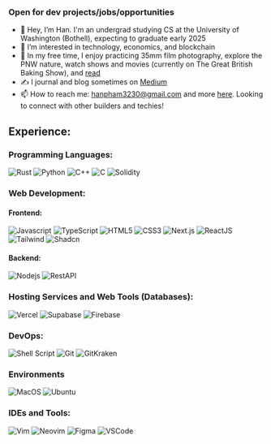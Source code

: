### Open for dev projects/jobs/opportunities
- 👋 Hey, I’m Han. I'm an undergrad studying CS at the University of Washington (Bothell), expecting to graduate early 2025
- 👀 I’m interested in technology, economics, and blockchain
- 🌈 In my free time, I enjoy practicing 35mm film photography, explore the PNW nature, watch shows and movies (currently on The Great British Baking Show), and [read](https://www.goodreads.com/user/show/53376037-han-pham)
- ✍️ I journal and blog sometimes on [Medium](https://medium.com/@hanspham)
- 📫 How to reach me: hanpham3230@gmail.com and more [here](https://hanspham.com/). Looking to connect with other builders and techies!

<!---
hanpham32/hanpham32 is a ✨ special ✨ repository because its `README.md` (this file) appears on your GitHub profile.
You can click the Preview link to take a look at your changes.
--->

## Experience:

### Programming Languages:
![Rust](https://img.shields.io/badge/Rust-000000?style=for-the-badge&logo=rust&logoColor=white)
![Python](https://img.shields.io/badge/Python-14354C?style=for-the-badge&logo=python&logoColor=white)
![C++](https://custom-icon-badges.herokuapp.com/badge/C++-9C033A.svg?style=for-the-badge&logo=cpp2&logoColor=white)
![C](https://custom-icon-badges.herokuapp.com/badge/C-03599C.svg?style=for-the-badge&logo=c-in-hexagon&logoColor=white)
![Solidity](https://img.shields.io/badge/Solidity-363636?style=for-the-badge&logo=solidity&logoColor=white)

### Web Development:
#### Frontend:
![Javascript](https://img.shields.io/badge/JavaScript-F7DF1E.svg?style=for-the-badge&logo=javascript&logoColor=gray)
![TypeScript](https://img.shields.io/badge/TypeScript-3178C6.svg?style=for-the-badge&logo=typescript&logoColor=white)
![HTML5](https://img.shields.io/badge/-HTML5-E34F26?style=for-the-badge&logo=html5&logoColor=white)
![CSS3](https://img.shields.io/badge/-CSS3-1572B6?style=for-the-badge&logo=css3)
![Next.js](https://img.shields.io/badge/Nextjs-000000.svg?style=for-the-badge&logo=nextdotjs&logoColor=white)
![ReactJS](https://img.shields.io/badge/-ReactJS-%2361DAFB?style=for-the-badge&logo=react&logoColor=gray)
![Tailwind](https://img.shields.io/badge/TailwindCSS-06B6D4?style=for-the-badge&logo=tailwindcss&logoColor=white)
![Shadcn](https://img.shields.io/badge/Shadcn/ui-000000?style=for-the-badge&logo=shadcn/ui&logoColor=white)

#### Backend:
![Nodejs](https://img.shields.io/badge/Node.js-43853D.svg?style=for-the-badge&logo=node.js&logoColor=white)
![RestAPI](https://img.shields.io/badge/RestAPI-000000.svg?style=for-the-badge&logo=restapi&logoColor=white)

### Hosting Services and Web Tools (Databases):
![Vercel](https://img.shields.io/badge/Vercel-000000?style=for-the-badge&logo=Vercel&logoColor=white)
![Supabase](https://img.shields.io/badge/Supabase-3FCF8E?style=for-the-badge&logo=Supabase&logoColor=white)
![Firebase](https://img.shields.io/badge/Firebase-FFCA28?style=for-the-badge&logo=Firebase&logoColor=white)

### DevOps:
![Shell Script](https://img.shields.io/badge/Shell_Script-121011?style=for-the-badge&logo=gnu-bash&logoColor=white)
![Git](https://img.shields.io/badge/GIT-E44C30?style=for-the-badge&logo=git&logoColor=white)
![GitKraken](https://img.shields.io/badge/GitKraken-179287?style=for-the-badge&logo=gitkraken&logoColor=white)

### Environments
![MacOS](https://img.shields.io/badge/MacOS-000000?style=for-the-badge&logo=macos&logoColor=white)
![Ubuntu](https://img.shields.io/badge/Ubuntu-E95420?style=for-the-badge&logo=ubuntu&logoColor=white)

### IDEs and Tools:
![Vim](https://img.shields.io/badge/Vim-019733?style=for-the-badge&logo=vim&logoColor=white)
![Neovim](https://img.shields.io/badge/Neovim-57A143?style=for-the-badge&logo=neovim&logoColor=white)
![Figma](https://img.shields.io/badge/Figma-F24E1E?style=for-the-badge&logo=figma&logoColor=white)
![VSCode](https://img.shields.io/badge/Visual_Studio_Code-0078D4?style=for-the-badge&logo=visual%20studio%20code&logoColor=white)
